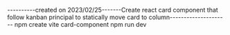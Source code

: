 ----------created on 2023/02/25-------Create react card component that follow kanban principal to statically move card to column---------------------
npm create vite card-component
 npm run dev

